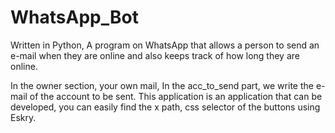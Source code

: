 # WhatsApp_Bot
Written in Python, A program on WhatsApp that allows a person to send an e-mail when they are online and also keeps track of how long they are online.


In the owner section, your own mail,
In the acc_to_send part, we write the e-mail of the account to be sent.
This application is an application that can be developed, you can easily find the x path, css selector of the buttons using Eskry.
